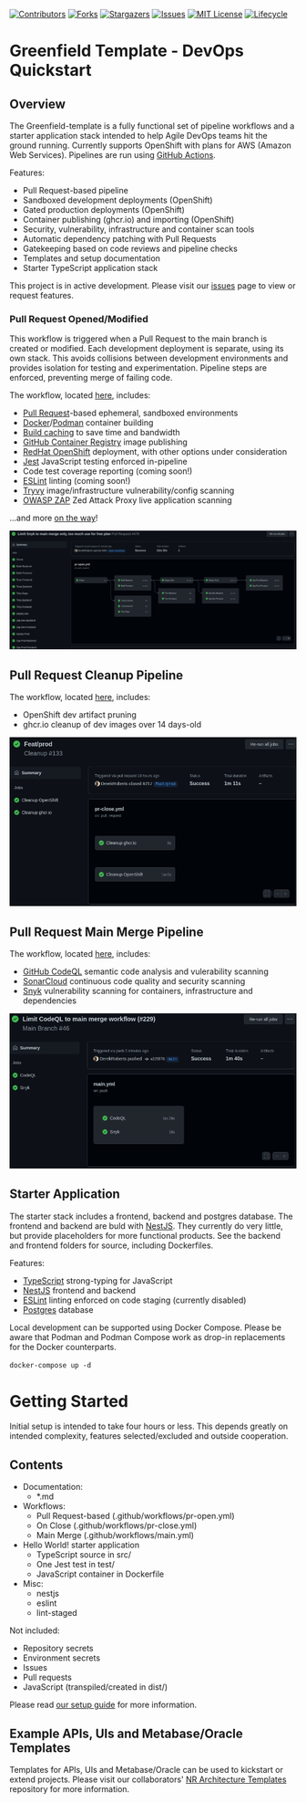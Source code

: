 <!-- PROJECT SHIELDS -->

[![Contributors](https://img.shields.io/github/contributors/bcgov/greenfield-template)](/../../graphs/contributors)
[![Forks](https://img.shields.io/github/forks/bcgov/greenfield-template)](/../../network/members)
[![Stargazers](https://img.shields.io/github/stars/bcgov/greenfield-template)](/../../stargazers)
[![Issues](https://img.shields.io/github/issues/bcgov/greenfield-template)](/../../issues)
[![MIT License](https://img.shields.io/github/license/bcgov/greenfield-template.svg)](/LICENSE.md)
[![Lifecycle](https://img.shields.io/badge/Lifecycle-Experimental-339999)](https://github.com/bcgov/repomountie/blob/master/doc/lifecycle-badges.md)

# Greenfield Template - DevOps Quickstart

## Overview

The Greenfield-template is a fully functional set of pipeline workflows and a starter application stack intended to help Agile DevOps teams hit the ground running.  Currently supports OpenShift with plans for AWS (Amazon Web Services).  Pipelines are run using [GitHub Actions](https://github.com/bcgov/greenfield-template/actions).

Features:
* Pull Request-based pipeline
* Sandboxed development deployments (OpenShift)
* Gated production deployments (OpenShift)
* Container publishing (ghcr.io) and importing (OpenShift)
* Security, vulnerability, infrastructure and container scan tools
* Automatic dependency patching with Pull Requests
* Gatekeeping based on code reviews and pipeline checks
* Templates and setup documentation
* Starter TypeScript application stack

This project is in active development.  Please visit our [issues](https://github.com/bcgov/greenfield-template/issues) page to view or request features.


### Pull Request Opened/Modified

This workflow is triggered when a Pull Request to the main branch is created or modified.  Each development deployment is separate, using its own stack.  This avoids collisions between development environments and provides isolation for testing and experimentation.  Pipeline steps are enforced, preventing merge of failing code.

The workflow, located [here](https://github.com/bcgov/greenfield-template/blob/main/.github/workflows/pr-open.yml), includes:

* [Pull Request](https://github.com/bcgov/greenfield-template/pulls)-based ephemeral, sandboxed environments
* [Docker](https://github.com/marketplace/actions/build-and-push-docker-images)/[Podman](https://podman.io) container building
* [Build caching](https://github.com/marketplace/actions/cache) to save time and bandwidth
* [GitHub Container Registry](https://github.com/bcgov/greenfield-template/pkgs/container/greenfield-template) image publishing
* [RedHat OpenShift](https://www.redhat.com/en/technologies/cloud-computing/openshift) deployment, with other options under consideration
* [Jest](https://jestjs.io/) JavaScript testing enforced in-pipeline
* Code test coverage reporting (coming soon!)
* [ESLint](https://eslint.org/) linting (coming soon!)
* [Tryvy](https://aquasecurity.github.io/trivy) image/infrastructure vulnerability/config scanning
* [OWASP ZAP](https://www.zaproxy.org/) Zed Attack Proxy live application scanning

...and more [on the way](https://github.com/bcgov/greenfield-template/issues)!

![Pull Request Open](.github/graphics/pr-open.png)


## Pull Request Cleanup Pipeline

The workflow, located [here](https://github.com/bcgov/greenfield-template/blob/main/.github/workflows/pr-close.yml), includes:

* OpenShift dev artifact pruning
* ghcr.io cleanup of dev images over 14 days-old

![Pull Request Close/Merge](.github/graphics/pr-cleanup.png)

## Pull Request Main Merge Pipeline

The workflow, located [here](https://github.com/bcgov/greenfield-template/blob/main/.github/workflows/main.yml), includes:

* [GitHub CodeQL](https://codeql.github.com/) semantic code analysis and vulerability scanning
* [SonarCloud](https://sonarcloud.io/) continuous code quality and security scanning
* [Snyk](https://snyk.io/) vulnerability scanning for containers, infrastructure and dependencies

![Main Merge](.github/graphics/main-merge.png)

## Starter Application

The starter stack includes a frontend, backend and postgres database.  The frontend and backend are buld with [NestJS](https://docs.nestjs.com).  They currently do very little, but provide placeholders for more functional products.  See the backend and frontend folders for source, including Dockerfiles.

Features:
* [TypeScript](https://www.typescriptlang.org/) strong-typing for JavaScript
* [NestJS](https://docs.nestjs.com) frontend and backend
* [ESLint](https://eslint.org/) linting enforced on code staging (currently disabled)
* [Postgres](https://www.postgresql.org/) database

Local development can be supported using Docker Compose.  Please be aware that Podman and Podman Compose work as drop-in replacements for the Docker counterparts.

`docker-compose up -d`


# Getting Started

Initial setup is intended to take four hours or less.  This depends greatly on intended complexity, features selected/excluded and outside cooperation.

## Contents

* Documentation:
    * *.md
* Workflows:
    * Pull Request-based (.github/workflows/pr-open.yml)
    * On Close (.github/workflows/pr-close.yml)
    * Main Merge (.github/workflows/main.yml)
* Hello World! starter application
    * TypeScript source in src/
    * One Jest test in test/
    * JavaScript container in Dockerfile
* Misc:
    * nestjs
    * eslint
    * lint-staged

Not included:

* Repository secrets
* Environment secrets
* Issues
* Pull requests
* JavaScript (transpiled/created in dist/)

Please read [our setup guide](./GETTING_STARTED.md) for more information.

## Example APIs, UIs and Metabase/Oracle Templates

Templates for APIs, UIs and Metabase/Oracle can be used to kickstart or extend projects.  Please visit our collaborators' [NR Architecture Templates](https://github.com/bcgov/nr-arch-templates) repository for more information.
